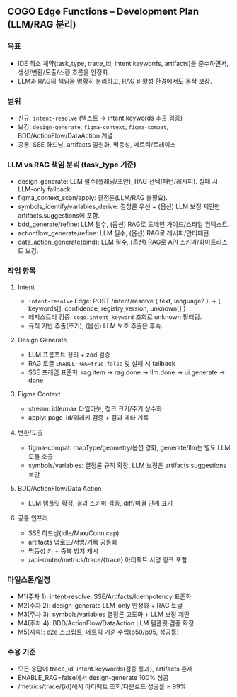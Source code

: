 ## COGO Edge Functions – Development Plan (LLM/RAG 분리)

### 목표
- IDE 최소 계약(task_type, trace_id, intent.keywords, artifacts)을 준수하면서, 생성/변환/도출/스캔 흐름을 안정화.
- LLM과 RAG의 책임을 명확히 분리하고, RAG 비활성 환경에서도 동작 보장.

### 범위
- 신규: `intent-resolve` (텍스트 → intent.keywords 추출·검증)
- 보강: `design-generate`, `figma-context`, `figma-compat`, BDD/ActionFlow/DataAction 계열
- 공통: SSE 하드닝, artifacts 일원화, 멱등성, 메트릭/트레이스

### LLM vs RAG 책임 분리 (task_type 기준)
- design_generate: LLM 필수(플래닝/초안), RAG 선택(패턴/레시피). 실패 시 LLM-only fallback.
- figma_context_scan/apply: 결정론(LLM/RAG 불필요).
- symbols_identify/variables_derive: 결정론 우선 + (옵션) LLM 보정 제안만 artifacts.suggestions에 포함.
- bdd_generate/refine: LLM 필수, (옵션) RAG로 도메인 가이드/스타일 컨텍스트.
- actionflow_generate/refine: LLM 필수, (옵션) RAG로 레시피/안티패턴.
- data_action_generate(bind): LLM 필수, (옵션) RAG로 API 스키마/화이트리스트 보강.

### 작업 항목
1) Intent
   - `intent-resolve` Edge: POST /intent/resolve { text, language? } → { keywords[], confidence, registry_version, unknown[] }
   - 레지스트리 검증: `cogo.intent_keyword` 조회로 unknown 필터링.
   - 규칙 기반 추출(초기), (옵션) LLM 보조 추출은 후속.

2) Design Generate
   - LLM 프롬프트 정리 + zod 검증
   - RAG 토글 `ENABLE_RAG=true|false` 및 실패 시 fallback
   - SSE 프레임 표준화: rag.item → rag.done → llm.done → ui.generate → done

3) Figma Context
   - stream: idle/max 타임아웃, 청크 크기/주기 상수화
   - apply: page_id/외래키 검증 + 결과 메타 기록

4) 변환/도출
   - figma-compat: mapType/geometry/옵션 강화, generate/llm는 별도 LLM 모듈 호출
   - symbols/variables: 결정론 규칙 확장, LLM 보정은 artifacts.suggestions로만

5) BDD/ActionFlow/Data Action
   - LLM 템플릿 확정, 결과 스키마 검증, diff/미결 단계 표기

6) 공통 인프라
   - SSE 하드닝(Idle/Max/Conn cap)
   - artifacts 업로드/서명/기록 공통화
   - 멱등성 키 + 중복 방지 캐시
   - /api-router/metrics/trace/{trace} 아티팩트 서명 링크 포함

### 마일스톤/일정
- M1(주차 1): intent-resolve, SSE/Artifacts/Idempotency 표준화
- M2(주차 2): design-generate LLM-only 안정화 + RAG 토글
- M3(주차 3): symbols/variables 결정론 고도화 + LLM 보정 제안
- M4(주차 4): BDD/ActionFlow/DataAction LLM 템플릿·검증 확정
- M5(지속): e2e 스크립트, 메트릭 기준 수립(p50/p95, 성공률)

### 수용 기준
- 모든 응답에 trace_id, intent.keywords(검증 통과), artifacts 존재
- ENABLE_RAG=false에서 design-generate 100% 성공
- /metrics/trace/{id}에서 아티팩트 조회/다운로드 성공률 ≥ 99%


